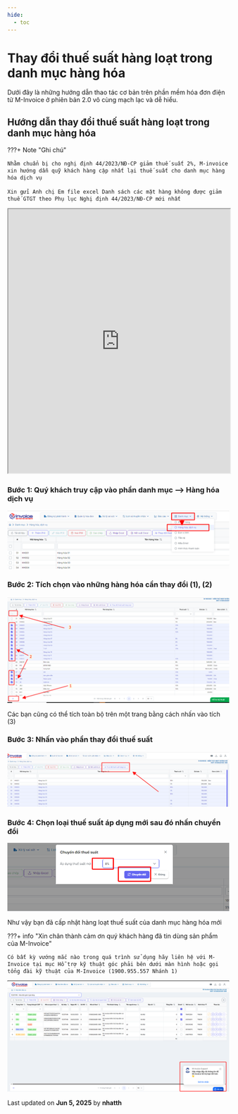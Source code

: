 ```yaml
---
hide:
  - toc
---
```


# **Thay đổi thuế suất hàng loạt trong danh mục hàng hóa**

Dưới đây là những hướng dẫn thao tác cơ bản trên phần mềm hóa đơn điện tử M-Invoice ở phiên bản 2.0 vô cùng mạch lạc và dễ hiểu.

## **Hướng dẫn thay đổi thuế suất hàng loạt trong danh mục hàng hóa**

???+ Note "Ghi chú"

    Nhằm chuẩn bị cho nghị định 44/2023/NĐ-CP giảm thuế suất 2%, M-invoice xin hướng dẫn quỹ khách hàng cập nhất lại thuế suất cho danh mục hàng hóa dịch vụ

    Xin gửi Anh chị Em file excel Danh sách các mặt hàng không được giảm thuế GTGT theo Phụ lục Nghị định 44/2023/NĐ-CP mới nhất

<iframe src="https://docs.google.com/spreadsheets/d/1ephNvlgn_fcNuoX4KHvhmpCI8kIA9a333rcAv9CYP4c/edit?gid=0#gid=0widget=true&headers=false" 
        width="100%" 
        height="600px"></iframe>

### **Bước 1: Quý khách truy cập vào phần danh mục --> Hàng hóa dịch vụ**

![Hình 1](../../assets/images/invoice2/2.0_danh-muc-thay-doi-thue-suat_1.png "Hãy bấm vào để xem rõ hơn")

### **Bước 2: Tích chọn vào những hàng hóa cần thay đổi (1), (2)**

![Hình 2](../../assets/images/invoice2/2.0_danh-muc-thay-doi-thue-suat_2.png "Hãy bấm vào để xem rõ hơn")

Các bạn cũng có thể tích toàn bộ trên một trang bằng cách nhấn vào tích (3)

### **Bước 3: Nhấn vào phần thay đổi thuế suất**

![Hình 3](../../assets/images/invoice2/2.0_danh-muc-thay-doi-thue-suat_3.png "Hãy bấm vào để xem rõ hơn")

### **Bước 4: Chọn loại thuế suất áp dụng mới sau đó nhấn chuyển đổi**

![Hình 4](../../assets/images/invoice2/2.0_danh-muc-thay-doi-thue-suat_4.png "Hãy bấm vào để xem rõ hơn")

Như vậy bạn đã cấp nhật hàng loạt thuế suất của danh mục hàng hóa mới

???+ info "Xin chân thành cảm ơn quý khách hàng đã tin dùng sản phẩm của M-Invoice"

    Có bất kỳ vướng mắc nào trong quá trình sử dụng hãy liên hệ với M-Invoice tại mục Hỗ trợ kỹ thuật góc phải bên dưới màn hình hoặc gọi tổng đài kỹ thuật của M-Invoice (1900.955.557 Nhánh 1)

![Hình 5](../../assets/images/invoice2/hotro.png "Hãy bấm vào để xem rõ hơn")

<div class="last-updated">Last updated on <strong>Jun 5, 2025</strong> by <strong>nhatth</strong></div>
